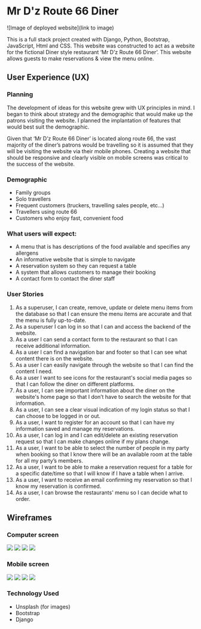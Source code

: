 # Mr D'z Route 66 Diner

![Image of deployed website](link to image)



This is a full stack project created with Django, Python, Bootstrap, JavaScript, Html and CSS. This website was constructed to act as a website for the fictional Diner style restaurant ‘Mr D’z Route 66 Diner’. This website allows guests to make reservations & view the menu online.  

## User Experience (UX)

### Planning

The development of ideas for this website grew with UX principles in mind. I began to think about strategy and the demographic that would make up the patrons visiting the website. I planned the implantation of features that would best suit the demographic. 

Given that ‘Mr D’z Route 66 Diner’ is located along route 66, the vast majority of the diner’s patrons would be travelling so it is assumed that they will be visiting the website via their mobile phones. Creating a website that should be responsive and clearly visible on mobile screens was critical to the success of the website. 

### Demographic 

- Family groups
- Solo travellers
- Frequent customers (truckers, travelling sales people, etc...)
- Travellers using route 66 
- Customers who enjoy fast, convenient food

### What users will expect:

- A menu that is has descriptions of the food available and specifies any allergens
- An informative website that is simple to navigate 
- A reservation system so they can request a table
- A system that allows customers to manage their booking
- A contact form to contact the diner staff

### User Stories 

1. As a superuser, I can create, remove, update or delete menu items from the database so that I can ensure the menu items are accurate and that the menu is fully up-to-date.
2. As a superuser I can log in so that I can and access the backend of the website.
3. As a user I can send a contact form to the restaurant so that I can receive additional information.
4. As a user I can find a navigation bar and footer so that I can see what content there is on the website.
5. As a user I can easily navigate through the website so that I can find the content I need.
6. As a user I want to see icons for the restaurant's social media pages so that I can follow the diner on different platforms.
7. As a user, I can see important information about the diner on the website's home page so that I don’t have to search the website for that information.
8. As a user, I can see a clear visual indication of my login status so that I can choose to be logged in or out.
9. As a user, I want to register for an account so that I can have my information saved and manage my reservations.
10. As a user, I can log in and I can edit/delete an existing reservation request so that I can make changes online if my plans change.
11. As a user, I want to be able to select the number of people in my party when booking so that I know there will be an available room at the table for all my party’s members.
12. As a user, I want to be able to make a reservation request for a table for a specific date/time so that I will know if I have a table when I arrive.
13. As a user, I want to receive an email confirming my reservation so that I know my reservation is confirmed.
15. As a user, I can browse the restaurants' menu so I can decide what to order.
    

## Wireframes

### Computer screen 

![](https://res.cloudinary.com/djbdldshh/image/upload/v1681953169/Landing_Page_el2ykk.jpg)
![](https://res.cloudinary.com/djbdldshh/image/upload/v1681953170/Reservation_page_pjlql0.jpg)
![](https://res.cloudinary.com/djbdldshh/image/upload/v1681953169/Menu_page_uhecfh.jpg)
![](https://res.cloudinary.com/djbdldshh/image/upload/v1681953169/Contact_page_u2rx7k.jpg)


### Mobile screen 

![](https://res.cloudinary.com/djbdldshh/image/upload/v1681953169/Mobile_Landing_page_fwa1sm.jpg)
![](https://res.cloudinary.com/djbdldshh/image/upload/v1681953170/Mobile_Reservation_page_y7mepu.jpg)
![](https://res.cloudinary.com/djbdldshh/image/upload/v1681953505/Mobile_Menu_Page_g0vlzd.jpg)
![](https://res.cloudinary.com/djbdldshh/image/upload/v1681953169/Mobile_Contact_page_apcchi.jpg)


### Technology Used 

- Unsplash (for images)
- Bootstrap
- Django
  